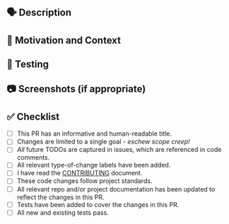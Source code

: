 # <!-- Use the title to describe PR changes in the imperative mood --> #

## 🗣 Description ##

<!-- Describe the "what" of your changes in detail. -->
<!-- To avoid scope creep, limit changes to a single goal. -->

## 💭 Motivation and Context ##

<!-- Why is this change required? -->
<!-- What problem does this change solve? How did you solve it? -->
<!-- Mention any related issue(s) here using appropriate keywords such
<!-- as "closes" or "resolves" to auto-close them on merge. -->

## 🧪 Testing ##

<!-- How did you test your changes? How could someone else test this PR? -->

<!-- Include details of your testing environment, and the tests you ran to -->
<!-- see how your change affects other areas of the code, etc. -->

## 📷 Screenshots (if appropriate) ##

<!-- Remove this section and header if not needed -->

## ✅ Checklist ##

<!-- Remove any of the following that do not apply. -->
<!-- Draft PRs should have one or more un-checked boxes. -->
<!-- If you're unsure about any of these, don't hesitate to ask. -->
<!-- We're here to help! -->

* [ ] This PR has an informative and human-readable title.
* [ ] Changes are limited to a single goal - _eschew scope creep!_
* [ ] _All_ future TODOs are captured in issues, which are referenced
      in code comments.
* [ ] All relevant type-of-change labels have been added.
* [ ] I have read the [CONTRIBUTING](../blob/develop/CONTRIBUTING.md)
      document.
* [ ] These code changes follow project standards.
* [ ] All relevant repo and/or project documentation has been updated
      to reflect the changes in this PR.
* [ ] Tests have been added to cover the changes in this PR.
* [ ] All new and existing tests pass.
